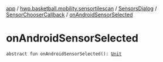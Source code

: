 [app](../../../index.md) / [hwp.basketball.mobility.sensortilescan](../../index.md) / [SensorsDialog](../index.md) / [SensorChooserCallback](index.md) / [onAndroidSensorSelected](.)

# onAndroidSensorSelected

`abstract fun onAndroidSensorSelected(): `[`Unit`](https://kotlinlang.org/api/latest/jvm/stdlib/kotlin/-unit/index.html)